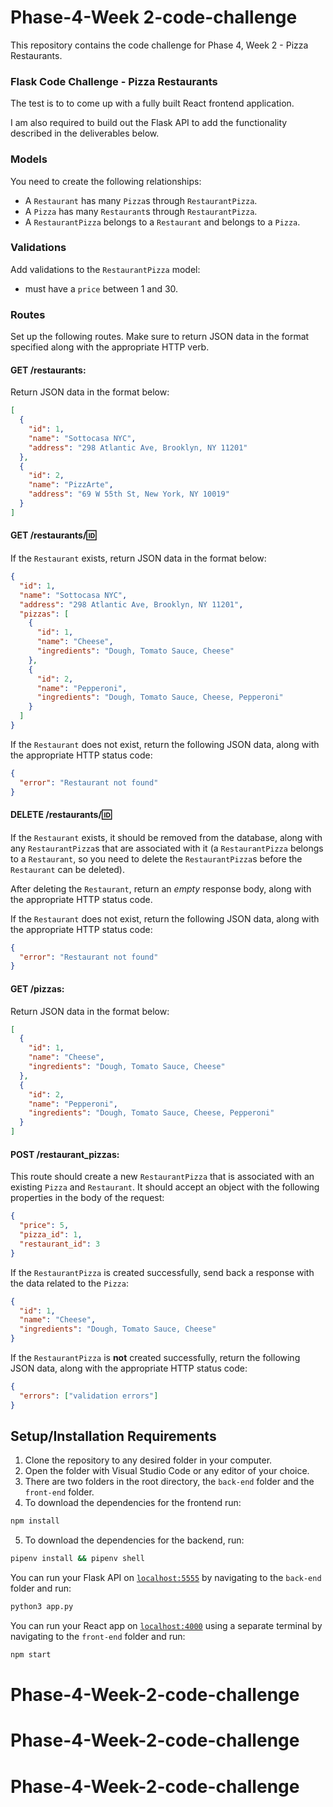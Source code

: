 # Phase-4-Week 2-code-challenge

This repository contains the  code challenge for Phase 4, Week 2 - Pizza Restaurants.




### Flask Code Challenge - Pizza Restaurants

The test is to to come up with a fully built React frontend application.

I am also required to build out the Flask API to add the functionality described in the deliverables below.

### Models

You need to create the following relationships:

- A `Restaurant` has many `Pizza`s through `RestaurantPizza`.
- A `Pizza` has many `Restaurant`s through `RestaurantPizza`.
- A `RestaurantPizza` belongs to a `Restaurant` and belongs to a `Pizza`.

### Validations

Add validations to the `RestaurantPizza` model:

- must have a `price` between 1 and 30.

### Routes

Set up the following routes. Make sure to return JSON data in the format specified along with the appropriate HTTP verb.

#### GET /restaurants:

Return JSON data in the format below:

```json
[
  {
    "id": 1,
    "name": "Sottocasa NYC",
    "address": "298 Atlantic Ave, Brooklyn, NY 11201"
  },
  {
    "id": 2,
    "name": "PizzArte",
    "address": "69 W 55th St, New York, NY 10019"
  }
]
```

#### GET /restaurants/:id:

If the `Restaurant` exists, return JSON data in the format below:

```json
{
  "id": 1,
  "name": "Sottocasa NYC",
  "address": "298 Atlantic Ave, Brooklyn, NY 11201",
  "pizzas": [
    {
      "id": 1,
      "name": "Cheese",
      "ingredients": "Dough, Tomato Sauce, Cheese"
    },
    {
      "id": 2,
      "name": "Pepperoni",
      "ingredients": "Dough, Tomato Sauce, Cheese, Pepperoni"
    }
  ]
}
```

If the `Restaurant` does not exist, return the following JSON data, along with the appropriate HTTP status code:

```json
{
  "error": "Restaurant not found"
}
```

#### DELETE /restaurants/:id:

If the `Restaurant` exists, it should be removed from the database, along with any `RestaurantPizza`s that are associated with it (a `RestaurantPizza` belongs to a `Restaurant`, so you need to delete the `RestaurantPizza`s before the `Restaurant` can be deleted).

After deleting the `Restaurant`, return an _empty_ response body, along with the appropriate HTTP status code.

If the `Restaurant` does not exist, return the following JSON data, along with the appropriate HTTP status code:

```json
{
  "error": "Restaurant not found"
}
```

#### GET /pizzas:

Return JSON data in the format below:

```json
[
  {
    "id": 1,
    "name": "Cheese",
    "ingredients": "Dough, Tomato Sauce, Cheese"
  },
  {
    "id": 2,
    "name": "Pepperoni",
    "ingredients": "Dough, Tomato Sauce, Cheese, Pepperoni"
  }
]
```

#### POST /restaurant_pizzas:

This route should create a new `RestaurantPizza` that is associated with an existing `Pizza` and `Restaurant`. It should accept an object with the following properties in the body of the request:

```json
{
  "price": 5,
  "pizza_id": 1,
  "restaurant_id": 3
}
```

If the `RestaurantPizza` is created successfully, send back a response with the data related to the `Pizza`:

```json
{
  "id": 1,
  "name": "Cheese",
  "ingredients": "Dough, Tomato Sauce, Cheese"
}
```

If the `RestaurantPizza` is **not** created successfully, return the following JSON data, along with the appropriate HTTP status code:

```json
{
  "errors": ["validation errors"]
}
```

## Setup/Installation Requirements

1. Clone the repository to any desired folder in your computer.
2. Open the folder with Visual Studio Code or any editor of your choice.
3. There are two folders in the root directory, the `back-end` folder and the `front-end` folder.
4. To download the dependencies for the frontend run:

```sh
npm install 
```
5. To download the dependencies for the backend, run:

```sh
pipenv install && pipenv shell 
```

You can run your Flask API on [`localhost:5555`](http://localhost:5555) by navigating to the `back-end` folder and run:

```sh
python3 app.py
```

You can run your React app on [`localhost:4000`](http://localhost:4000) using a separate terminal by navigating to the `front-end` folder and run:

```sh
npm start
```


# Phase-4-Week-2-code-challenge
# Phase-4-Week-2-code-challenge
# Phase-4-Week-2-code-challenge
